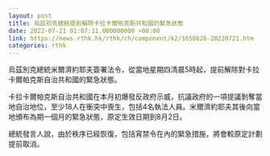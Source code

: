 ```yaml
---
layout: post
title: 烏茲別克總統提前解除卡拉卡爾帕克斯共和國的緊急狀態
date: 2022-07-21 01:07:11.000000000 +08:00
link: https://news.rthk.hk/rthk/ch/component/k2/1658628-20220721.htm
categories: rthk
---
```


烏茲別克總統米爾濟約耶夫簽署法令，從當地星期四清晨5時起，提前解除對卡拉卡爾帕克斯自治共和國的緊急狀態。

卡拉卡爾帕克斯自治共和國在本月初爆發反政府示威，抗議政府的一項提議剝奪當地自治地位，至少18人在衝突中喪生，包括4名執法人員。米爾濟約耶夫其後向當地頒布為期一個月的緊急狀態，原定生效日期到8月2日。

總統發言人說，由於秩序已經恢復，包括宵禁令在內的緊急措施，將會較原定計劃提前取消。
